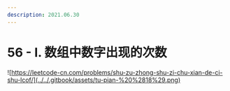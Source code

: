 ```yaml
---
description: 2021.06.30
---
```


# 56 - I. 数组中数字出现的次数

![https://leetcode-cn.com/problems/shu-zu-zhong-shu-zi-chu-xian-de-ci-shu-lcof/](../../.gitbook/assets/tu-pian-%20%2818%29.png)



